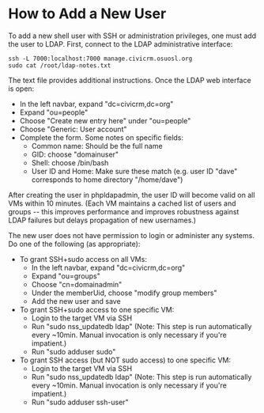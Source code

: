How to Add a New User
=====================

To add a new shell user with SSH or administration privileges, one must add
the user to LDAP.  First, connect to the LDAP administrative interface:

```
ssh -L 7000:localhost:7000 manage.civicrm.osuosl.org
sudo cat /root/ldap-notes.txt
```

The text file provides additional instructions. Once the LDAP web interface is open:

 * In the left navbar, expand "dc=civicrm,dc=org"
 * Expand "ou=people"
 * Choose "Create new entry here" under "ou=people"
 * Choose "Generic: User account"
 * Complete the form. Some notes on specific fields:
   * Common name: Should be the full name
   * GID: choose "domainuser"
   * Shell: choose /bin/bash
   * User ID and Home: Make sure these match (e.g. user ID "dave" corresponds to home directory "/home/dave")

After creating the user in phpldapadmin, the user ID will become valid on
all VMs within 10 minutes.  (Each VM maintains a cached list of users and
groups -- this improves performance and improves robustness against LDAP
failures but delays propagation of new usernames.)

The new user does not have permission to login or administer any systems. Do
one of the following (as appropriate):

  * To grant SSH+sudo access on all VMs:
    * In the left navbar, expand "dc=civicrm,dc=org"
    * Expand "ou=groups"
    * Choose "cn=domainadmin"
    * Under the memberUid, choose "modify group members"
    * Add the new user and save
  * To grant SSH+sudo access to one specific VM:
    * Login to the target VM via SSH
    * Run "sudo nss_updatedb ldap" (Note: This step is run automatically every ~10min. Manual invocation is only necessary if you're impatient.)
    * Run "sudo adduser sudo"
  * To grant SSH access (but NOT sudo access) to one specific VM:
    * Login to the target VM via SSH
    * Run "sudo nss_updatedb ldap" (Note: This step is run automatically every ~10min. Manual invocation is only necessary if you're impatient.)
    * Run "sudo adduser ssh-user"
